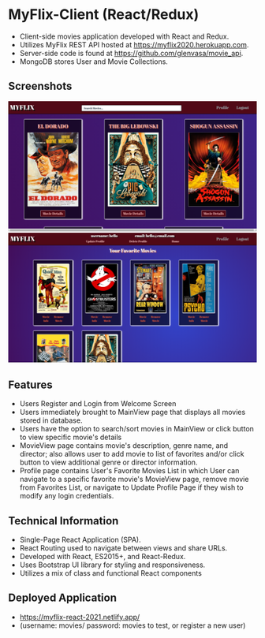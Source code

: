 # MyFlix-Client (React/Redux)

- Client-side movies application developed with React and Redux.
- Utilizes MyFlix REST API hosted at https://myflix2020.herokuapp.com. 
- Server-side code is found at https://github.com/glenvasa/movie_api. 
- MongoDB stores User and Movie Collections.

## Screenshots

<img src="src/images/Screenshot (247).png"> 
<img src="src/images/Screenshot (252).png">

## Features

- Users Register and Login from Welcome Screen
- Users immediately brought to MainView page that displays all movies stored in database.
- Users have the option to search/sort movies in MainView or click button to view specific movie's details
- MovieView page contains movie's description, genre name, and director; also allows user to add movie to list of favorites and/or click button to view additional genre or director information.
- Profile page contains User's Favorite Movies List in which User can navigate to a specific favorite movie's MovieView page, remove movie from Favorites List, or navigate to Update Profile Page if they wish to modify any login credentials.  

## Technical Information

- Single-Page React Application (SPA).
- React Routing used to navigate between views and share URLs.
- Developed with React, ES2015+, and React-Redux.
- Uses Bootstrap UI library for styling and responsiveness.
- Utilizes a mix of class and functional React components

## Deployed Application

- https://myflix-react-2021.netlify.app/
- (username: movies/ password: movies to test, or register a new user)
